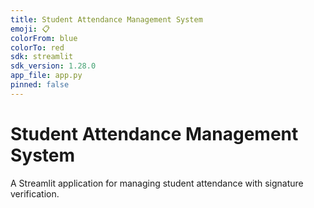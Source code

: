 ```yaml
---
title: Student Attendance Management System
emoji: 📋
colorFrom: blue
colorTo: red
sdk: streamlit
sdk_version: 1.28.0
app_file: app.py
pinned: false
---
```


# Student Attendance Management System
A Streamlit application for managing student attendance with signature verification.